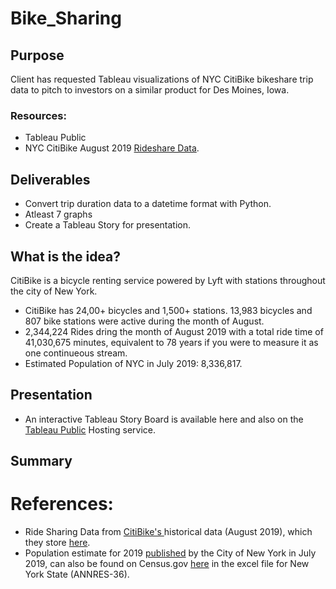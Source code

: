 # Bike_Sharing

## Purpose 
Client has requested Tableau visualizations of NYC CitiBike bikeshare trip data to pitch to investors on a similar product for Des Moines, Iowa. 

### Resources:
 - Tableau Public
 - NYC CitiBike August 2019 <a href="https://s3.amazonaws.com/tripdata/index.html"> Rideshare Data</a>.

## Deliverables 
 - Convert trip duration data to a datetime format with Python.
 - Atleast 7 graphs 
 - Create a Tableau Story for presentation.

## What is the idea?
CitiBike is a bicycle renting service powered by Lyft with stations throughout the city of New York. 
- CitiBike has 24,00+ bicycles and 1,500+ stations. 13,983 bicycles and 807 bike stations were active during the month of August.
- 2,344,224 Rides dring the month of August 2019 with a total ride time of 41,030,675 minutes, equivalent to 78 years if you were to measure it as one continueous stream.
- Estimated Population of NYC in July 2019: 8,336,817. 

## Presentation
- An interactive Tableau Story Board is available here and also on the <a href="https://public.tableau.com/app/profile/nick.patterson4200/viz/BikeSharinginNewYork/Story1?publish=yes">Tableau Public</a> Hosting service.

## Summary




# References:
 - Ride Sharing Data from <a href="https://ride.citibikenyc.com/homepage">CitiBike's </a> historical data (August 2019), which they store <a href="https://s3.amazonaws.com/tripdata/index.html">here</a>.
 - Population estimate for 2019 <a href="https://www1.nyc.gov/assets/planning/download/pdf/planning-level/nyc-population/new-population/current-populatiion-estimattes.pdf">published</a> by the City of New York in July 2019, can also be found on Census.gov <a href="https://www2.census.gov/programs-surveys/popest/tables/2010-2019/cities/totals/">here</a> in the excel file for New York State (ANNRES-36).